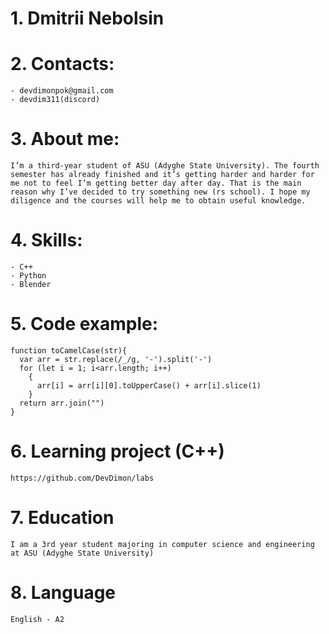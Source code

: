 # 1. Dmitrii Nebolsin #

# 2. Contacts: #
	- devdimonpok@gmail.com
	- devdim311(discord)

# 3. About me: # 
    I’m a third-year student of ASU (Adyghe State University). The fourth semester has already finished and it’s getting harder and harder for me not to feel I’m getting better day after day. That is the main reason why I’ve decided to try something new (rs school). I hope my diligence and the courses will help me to obtain useful knowledge.

# 4. Skills: #
	- C++
	- Python
	- Blender

# 5. Code example: #
```
function toCamelCase(str){
  var arr = str.replace(/_/g, '-').split('-')
  for (let i = 1; i<arr.length; i++)
    {
      arr[i] = arr[i][0].toUpperCase() + arr[i].slice(1)
    }
  return arr.join("")
}
```
# 6. Learning project (C++) #
    https://github.com/DevDimon/labs

# 7. Education #
    I am a 3rd year student majoring in computer science and engineering at ASU (Adyghe State University) 

# 8. Language #
    English - A2